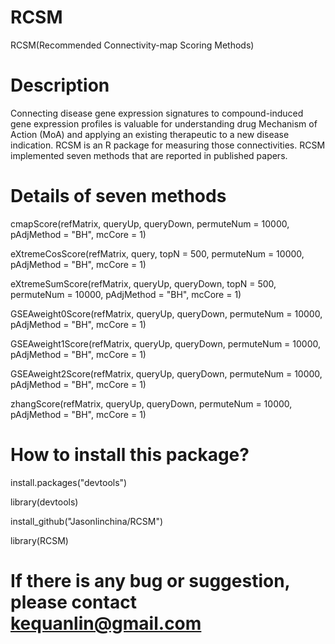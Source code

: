 # RCSM
RCSM(Recommended Connectivity-map Scoring Methods)
# Description
Connecting disease gene expression signatures to
compound-induced gene expression profiles is valuable for understanding
drug Mechanism of Action (MoA) and applying an existing therapeutic to
a new disease indication. RCSM is an R package for measuring those 
connectivities. RCSM implemented seven methods that are reported in 
published papers.
# Details of seven methods
cmapScore(refMatrix, queryUp, queryDown, permuteNum = 10000,
  pAdjMethod = "BH", mcCore = 1)

eXtremeCosScore(refMatrix, query, topN = 500, permuteNum = 10000,
  pAdjMethod = "BH", mcCore = 1)
  
eXtremeSumScore(refMatrix, queryUp, queryDown, topN = 500,
  permuteNum = 10000, pAdjMethod = "BH", mcCore = 1)
  
GSEAweight0Score(refMatrix, queryUp, queryDown, permuteNum = 10000,
  pAdjMethod = "BH", mcCore = 1)
  
GSEAweight1Score(refMatrix, queryUp, queryDown, permuteNum = 10000,
  pAdjMethod = "BH", mcCore = 1)

GSEAweight2Score(refMatrix, queryUp, queryDown, permuteNum = 10000,
  pAdjMethod = "BH", mcCore = 1)
  
zhangScore(refMatrix, queryUp, queryDown, permuteNum = 10000,
  pAdjMethod = "BH", mcCore = 1)

# How to install this package?
install.packages("devtools")

library(devtools)

install_github("Jasonlinchina/RCSM")

library(RCSM)

# If there is any bug or suggestion, please contact kequanlin@gmail.com

